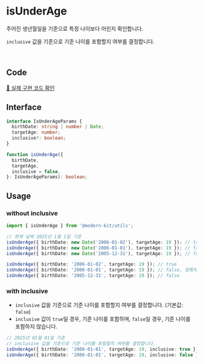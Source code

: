# isUnderAge

주어진 생년월일을 기준으로 특정 나이보다 어린지 확인합니다.

`inclusive` 값을 기준으로 기준 나이를 포함할지 여부를 결정합니다.

<br />

## Code
[🔗 실제 구현 코드 확인](https://github.com/modern-agile-team/modern-kit/blob/main/packages/utils/src/date/isUnderAge/index.ts)

## Interface
```ts title="typescript"
interface IsUnderAgeParams {
  birthDate: string | number | Date;
  targetAge: number;
  inclusive?: boolean;
}
```
```ts title="typescript"
function isUnderAge({
  birthDate,
  targetAge,
  inclusive = false,
}: IsUnderAgeParams): boolean;
```

## Usage
### without inclusive
```ts title="typescript"
import { isUnderAge } from '@modern-kit/utils';

// 현재 날짜 2025년 1월 1일 기준
isUnderAge({ birthDate: new Date('2006-01-02'), targetAge: 19 }); // true
isUnderAge({ birthDate: new Date('2006-01-01'), targetAge: 19 }); // false, 정확히 만 19세
isUnderAge({ birthDate: new Date('2005-12-31'), targetAge: 19 }); // false

isUnderAge({ birthDate: '2006-01-02', targetAge: 19 }); // true
isUnderAge({ birthDate: '2006-01-01', targetAge: 19 }); // false, 정확히 만 19세
isUnderAge({ birthDate: '2005-12-31', targetAge: 19 }); // false
```

### with inclusive
- `inclusive` 값을 기준으로 기준 나이를 포함할지 여부를 결정합니다. (기본값: `false`)
- `inclusive` 값이 `true`일 경우, 기준 나이를 포함하며, `false`일 경우, 기준 나이를 포함하지 않습니다.

```ts title="typescript"
// 2025년 01월 01일 기준
// inclusive 값을 기준으로 기준 나이를 포함할지 여부를 결정합니다.
isUnderAge({ birthDate: '2006-01-01', targetAge: 19, inclusive: true }); // true
isUnderAge({ birthDate: '2006-01-01', targetAge: 19, inclusive: false }); // false
```